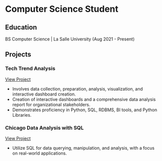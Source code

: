 # Computer Science Student

## Education
BS Computer Science | La Salle University (Aug 2021 - Present)

## Projects
### **Tech Trend Analysis**
[View Project](https://github.com/rjacaac211/Tech-Trend-Analysis)
- Involves data collection, preparation, analysis, visualization, and interactive dashboard creation.
- Creation of interactive dashboards and a comprehensive data analysis report for organizational stakeholders.
- Demonstrates proficiency in Python, SQL, RDBMS, BI tools, and Python Libraries.

### **Chicago Data Analysis with SQL**
[View Project](https://github.com/rjacaac211/Chicago-Data-Analysis-with-SQL)
- Utilize SQL for data querying, manipulation, and analysis, with a focus on real-world applications.



